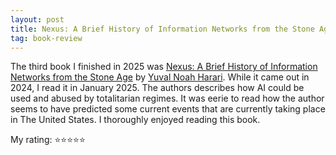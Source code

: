 ```yaml
---
layout: post
title: Nexus: A Brief History of Information Networks from the Stone Age
tag: book-review
---
```


The third book I finished in 2025 was [Nexus: A Brief History of Information Networks from the Stone Age](https://www.goodreads.com/en/book/show/204927599-nexus) by [Yuval Noah Harari](https://en.wikipedia.org/wiki/Yuval_Noah_Harari). While it came out in 2024, I read it in January 2025. The authors describes how AI could be used and abused by totalitarian regimes. It was eerie to read how the author seems to have predicted some current events that are currently taking place in The United States. I thoroughly enjoyed reading this book.

My rating: ⭐⭐⭐⭐⭐
